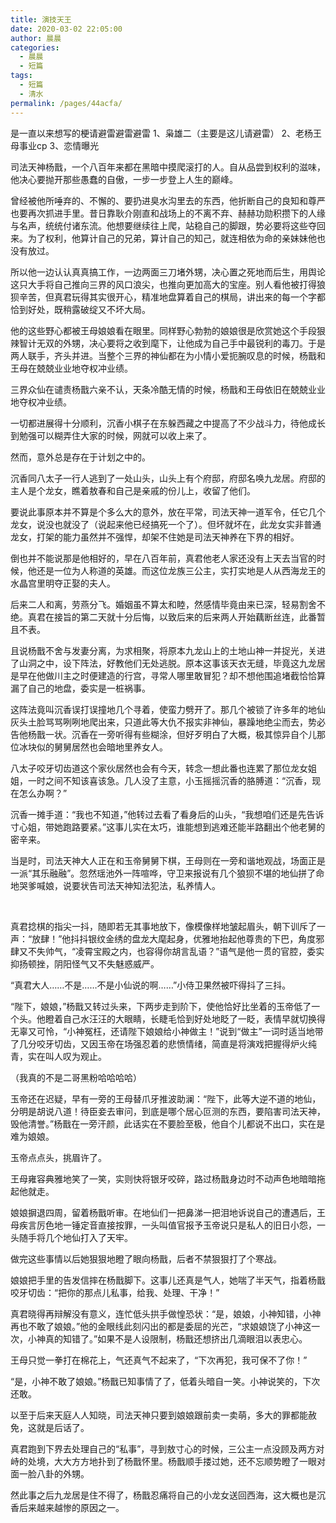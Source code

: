 ```yaml
---
title: 演技天王
date: 2020-03-02 22:05:00
author: 晨晨
categories: 
  - 晨晨
  - 短篇
tags: 
  - 短篇
  - 清水
permalink: /pages/44acfa/
---
```


是一直以来想写的梗请避雷避雷避雷
1、枭雄二（主要是这儿请避雷）
2、老杨王母事业cp
3、恋情曝光

<!-- more -->

司法天神杨戬，一个八百年来都在黑暗中摸爬滚打的人。自从品尝到权利的滋味，他决心要抛开那些愚蠢的自傲，一步一步登上人生的巅峰。

曾经被他所唾弃的、不懈的、要扔进臭水沟里去的东西，他折断自己的良知和尊严也要再次抓进手里。昔日靠耿介刚直和战场上的不离不弃、赫赫功勋积攒下的人缘与名声，统统付诸东流。他想要继续往上爬，站稳自己的脚跟，势必要将这些夺回来。为了权利，他算计自己的兄弟，算计自己的知己，就连相依为命的亲妹妹他也没有放过。

所以他一边认认真真搞工作，一边两面三刀堵外甥，决心置之死地而后生，用舆论这只大手将自己推向三界的风口浪尖，也推向更加高大的宝座。别人看他被打得狼狈辛苦，但真君玩得其实很开心，精准地盘算着自己的棋局，讲出来的每一个字都恰到好处，既稍露破绽又不坏大局。

他的这些野心都被王母娘娘看在眼里。同样野心勃勃的娘娘很是欣赏她这个手段狠辣智计无双的外甥，决心要将之收到麾下，让他成为自己手中最锐利的毒刀。于是两人联手，齐头并进。当整个三界的神仙都在为小情小爱扼腕叹息的时候，杨戬和王母在兢兢业业地夺权冲业绩。

三界众仙在谴责杨戬六亲不认，天条冷酷无情的时候，杨戬和王母依旧在兢兢业业地夺权冲业绩。

一切都进展得十分顺利，沉香小棋子在东躲西藏之中提高了不少战斗力，待他成长到勉强可以糊弄住大家的时候，网就可以收上来了。

然而，意外总是存在于计划之中的。

沉香同八太子一行人逃到了一处山头，山头上有个府邸，府邸名唤九龙居。府邸的主人是个龙女，瞧着敖春和自己是亲戚的份儿上，收留了他们。

要说此事原本并不算是个多么大的意外，放在平常，司法天神一道军令，任它几个龙女，说没也就没了（说起来他已经搞死一个了）。但坏就坏在，此龙女实非普通龙女，打架的能力虽然并不强悍，却架不住她是司法天神养在下界的相好。

倒也并不能说那是他相好的，早在八百年前，真君他老人家还没有上天去当官的时候，他还是一位为人称道的英雄。而这位龙族三公主，实打实地是人从西海龙王的水晶宫里明夺正娶的夫人。

后来二人和离，劳燕分飞。婚姻虽不算太和睦，然感情毕竟由来已深，轻易割舍不绝。真君在接旨的第二天就十分后悔，以致后来的后来两人开始藕断丝连，此番暂且不表。

且说杨戬不舍与发妻分离，为求相聚，将原本九龙山上的土地山神一并捉光，关进了山洞之中，设下阵法，好教他们无处逃脱。原本这事该天衣无缝，毕竟这九龙居是早在他做川主之时便建造的行宫，寻常人哪里敢冒犯？却不想他围追堵截恰恰算漏了自己的地盘，委实是一桩祸事。

这阵法竟叫沉香误打误撞地几个寻着，使蛮力劈开了。那几个被锁了许多年的地仙灰头土脸骂骂咧咧地爬出来，只道此等大仇不报实非神仙，暴躁地绝尘而去，势必告他杨戬一状。沉香在一旁听得有些糊涂，但好歹明白了大概，极其惊异自个儿那位冰块似的舅舅居然也会暗地里养女人。

八太子咬牙切齿道这个家伙居然也会有今天，转念一想此番也连累了那位龙女姐姐，一时之间不知该喜该急。几人没了主意，小玉摇摇沉香的胳膊道：“沉香，现在怎么办啊？”

沉香一摊手道：“我也不知道，”他转过去看了看身后的山头，“我想咱们还是先告诉寸心姐，带她跑路要紧。”这事儿实在太巧，谁能想到逃难还能半路翻出个他老舅的密辛来。

当是时，司法天神大人正在和玉帝舅舅下棋，王母则在一旁和谐地观战，场面正是一派“其乐融融”。忽然瑶池外一阵喧哗，守卫来报说有几个狼狈不堪的地仙拼了命地哭爹喊娘，说要状告司法天神知法犯法，私养情人。

</br>

真君捻棋的指尖一抖，随即若无其事地放下，像模像样地皱起眉头，朝下训斥了一声：“放肆！”他抖抖银纹金绣的盘龙大麾起身，优雅地抬起他尊贵的下巴，角度邪肆又不失帅气，“凌霄宝殿之内，也容得你胡言乱语？”语气是他一贯的官腔，委实抑扬顿挫，阴阳怪气又不失魅惑威严。

“真君大人……不是……不是小仙说的啊……”小侍卫果然被吓得抖了三抖。

“陛下，娘娘，”杨戬又转过头来，下两步走到阶下，使他恰好比坐着的玉帝低了一个头。他瞪着自己水汪汪的大眼睛，长睫毛恰到好处地眨了一眨，表情早就切换得无辜又可怜，“小神冤枉，还请陛下娘娘给小神做主！”说到“做主”一词时适当地带了几分咬牙切齿，又因玉帝在场强忍着的悲愤情绪，简直是将演戏把握得炉火纯青，实在叫人叹为观止。

（我真的不是二哥黑粉哈哈哈哈）

玉帝还在迟疑，早有一旁的王母替爪牙推波助澜：“陛下，此等大逆不道的地仙，分明是胡说八道！待臣妾去审问，到底是哪个居心叵测的东西，要陷害司法天神，毁他清誉。”杨戬在一旁汗颜，此话实在不要脸至极，他自个儿都说不出口，实在是难为娘娘。

玉帝点点头，挑眉许了。

王母雍容典雅地笑了一笑，实则快将银牙咬碎，路过杨戬身边时不动声色地暗暗拖起他就走。

娘娘摒退四周，留着杨戬听审。在地仙们一把鼻涕一把泪地诉说自己的遭遇后，王母疾言厉色地一锤定音直接按罪，一头叫值官报予玉帝说只是私人的旧日小怨，一头随手将几个地仙打入了天牢。

做完这些事情以后她狠狠地瞪了眼向杨戬，后者不禁狠狠打了个寒战。

娘娘把手里的告发信摔在杨戬脚下。这事儿还真是气人，她喘了半天气，指着杨戬咬牙切齿：“把你的那点儿私事，给我、处理、干净！”

真君晓得再辩解没有意义，连忙低头拱手做惶恐状：“是，娘娘，小神知错，小神再也不敢了娘娘。”他的金眼线此刻闪出的都是委屈的光芒，“求娘娘饶了小神这一次，小神真的知错了。”如果不是人设限制，杨戬还想挤出几滴眼泪以表忠心。

王母只觉一拳打在棉花上，气还真气不起来了，“下次再犯，我可保不了你！”

“是，小神不敢了娘娘。”杨戬已知事情了了，低着头暗自一笑。小神说笑的，下次还敢。

以至于后来天庭人人知晓，司法天神只要到娘娘跟前卖一卖萌，多大的罪都能赦免，这就是后话了。

真君跑到下界去处理自己的“私事”，寻到敖寸心的时候，三公主一点没顾及两方对峙的处境，大大方方地扑到了杨戬怀里。杨戬顺手搂过她，还不忘顺势瞪了一眼对面一脸八卦的外甥。

然此事之后九龙居是住不得了，杨戬忍痛将自己的小龙女送回西海，这大概也是沉香后来越来越惨的原因之一。
